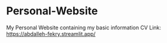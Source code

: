 # Personal-Website
My Personal Website containing my basic information
CV Link: https://abdalleh-fekry.streamlit.app/
